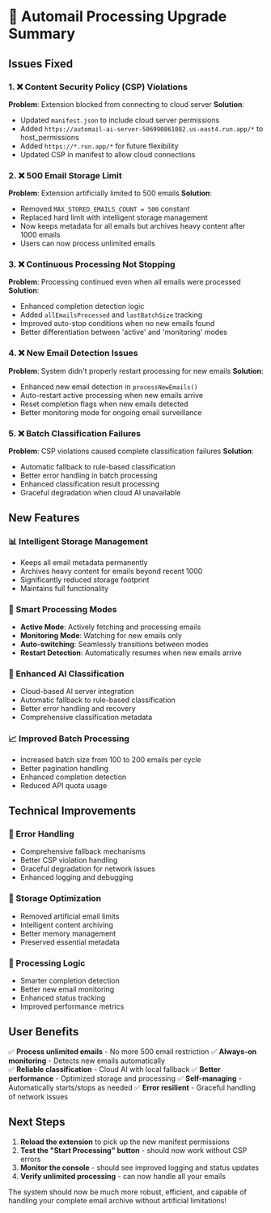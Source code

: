 <!--
Created on: 6/17/2025
Edited on: 6/17/2025, 6/24/2025
-->

# 🚀 Automail Processing Upgrade Summary

## Issues Fixed

### 1. ❌ Content Security Policy (CSP) Violations
**Problem**: Extension blocked from connecting to cloud server
**Solution**: 
- Updated `manifest.json` to include cloud server permissions
- Added `https://automail-ai-server-506990861082.us-east4.run.app/*` to host_permissions
- Added `https://*.run.app/*` for future flexibility
- Updated CSP in manifest to allow cloud connections

### 2. ❌ 500 Email Storage Limit
**Problem**: Extension artificially limited to 500 emails
**Solution**: 
- Removed `MAX_STORED_EMAILS_COUNT = 500` constant
- Replaced hard limit with intelligent storage management
- Now keeps metadata for all emails but archives heavy content after 1000 emails
- Users can now process unlimited emails

### 3. ❌ Continuous Processing Not Stopping
**Problem**: Processing continued even when all emails were processed
**Solution**: 
- Enhanced completion detection logic
- Added `allEmailsProcessed` and `lastBatchSize` tracking
- Improved auto-stop conditions when no new emails found
- Better differentiation between 'active' and 'monitoring' modes

### 4. ❌ New Email Detection Issues
**Problem**: System didn't properly restart processing for new emails
**Solution**: 
- Enhanced new email detection in `processNewEmails()`
- Auto-restart active processing when new emails arrive
- Reset completion flags when new emails detected
- Better monitoring mode for ongoing email surveillance

### 5. ❌ Batch Classification Failures
**Problem**: CSP violations caused complete classification failures
**Solution**: 
- Automatic fallback to rule-based classification
- Better error handling in batch processing
- Enhanced classification result processing
- Graceful degradation when cloud AI unavailable

## New Features

### 📊 Intelligent Storage Management
- Keeps all email metadata permanently
- Archives heavy content for emails beyond recent 1000
- Significantly reduced storage footprint
- Maintains full functionality

### 🔄 Smart Processing Modes
- **Active Mode**: Actively fetching and processing emails
- **Monitoring Mode**: Watching for new emails only
- **Auto-switching**: Seamlessly transitions between modes
- **Restart Detection**: Automatically resumes when new emails arrive

### 🤖 Enhanced AI Classification
- Cloud-based AI server integration
- Automatic fallback to rule-based classification
- Better error handling and recovery
- Comprehensive classification metadata

### 📈 Improved Batch Processing
- Increased batch size from 100 to 200 emails per cycle
- Better pagination handling
- Enhanced completion detection
- Reduced API quota usage

## Technical Improvements

### 🔧 Error Handling
- Comprehensive fallback mechanisms
- Better CSP violation handling
- Graceful degradation for network issues
- Enhanced logging and debugging

### 💾 Storage Optimization
- Removed artificial email limits
- Intelligent content archiving
- Better memory management
- Preserved essential metadata

### 🎯 Processing Logic
- Smarter completion detection
- Better new email monitoring
- Enhanced status tracking
- Improved performance metrics

## User Benefits

✅ **Process unlimited emails** - No more 500 email restriction
✅ **Always-on monitoring** - Detects new emails automatically  
✅ **Reliable classification** - Cloud AI with local fallback
✅ **Better performance** - Optimized storage and processing
✅ **Self-managing** - Automatically starts/stops as needed
✅ **Error resilient** - Graceful handling of network issues

## Next Steps

1. **Reload the extension** to pick up the new manifest permissions
2. **Test the "Start Processing" button** - should now work without CSP errors
3. **Monitor the console** - should see improved logging and status updates
4. **Verify unlimited processing** - can now handle all your emails

The system should now be much more robust, efficient, and capable of handling your complete email archive without artificial limitations! 
